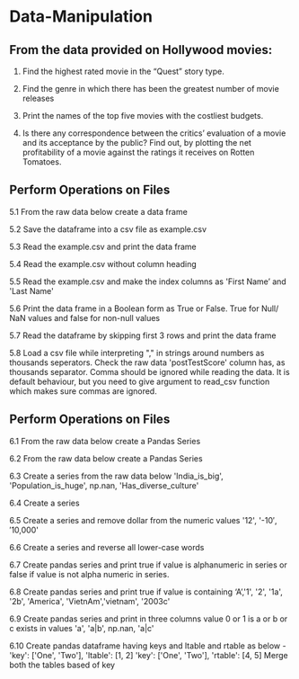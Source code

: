 # Data-Manipulation

## From the data provided on Hollywood movies:

1) 	Find the highest rated movie in the “Quest” story type.

2) 	Find the genre in which there has been the greatest number of movie releases

3) 	Print the names of the top five movies with the costliest budgets.

4) 	Is there any correspondence between the critics’ evaluation of a movie and its acceptance by the public? Find out, by plotting the net profitability of a movie against 
    the ratings it receives on Rotten Tomatoes.

##  Perform Operations on Files

5.1 From the raw data below create a data frame

5.2 Save the dataframe into a csv file as example.csv

5.3 Read the example.csv and print the data frame

5.4 Read the example.csv without column heading

5.5 Read the example.csv and make the index columns as 'First Name’ and 'Last Name'

5.6 Print the data frame in a Boolean form as True or False. True for Null/ NaN values and false for non-null values

5.7 Read the dataframe by skipping first 3 rows and print the data frame

5.8 Load a csv file while interpreting "," in strings around numbers as thousands seperators. Check the raw data 'postTestScore' column has, as thousands separator. Comma 
    should be ignored while reading the data. It is default behaviour, but you need to give argument to read_csv function which makes sure commas are ignored.

##  Perform Operations on Files

6.1 From the raw data below create a Pandas Series

6.2 From the raw data below create a Pandas Series

6.3 Create a series from the raw data below 'India_is_big', 'Population_is_huge', np.nan, 'Has_diverse_culture'

6.4 Create a series 

6.5 Create a series and remove dollar from the numeric values '12', '-$10', '$10,000'

6.6 Create a series and reverse all lower-case words 

6.7 Create pandas series and print true if value is alphanumeric in series or false if value is not alpha numeric in series.

6.8 Create pandas series and print true if value is containing ‘A’,'1', '2', '1a', '2b', 'America', 'VietnAm','vietnam', '2003c'

6.9 Create pandas series and print in three columns value 0 or 1 is a or b or c exists in values 'a', 'a|b', np.nan, 'a|c'

6.10 Create pandas dataframe having keys and ltable and rtable as below -
     'key': ['One', 'Two'], 'ltable': [1, 2]
     'key': ['One', 'Two'], 'rtable': [4, 5]
      Merge both the tables based of key












  




